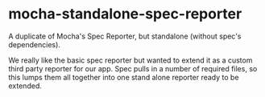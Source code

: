 mocha-standalone-spec-reporter
==============================

A duplicate of Mocha's Spec Reporter, but standalone (without spec's dependencies).

We really like the basic spec reporter but wanted to extend it as a custom third party
reporter for our app. Spec pulls in a number of required files, so this lumps them all
together into one stand alone reporter ready to be extended.
